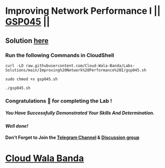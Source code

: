 # Improving Network Performance I || [GSP045](https://www.cloudskillsboost.google/focuses/1286?parent=catalog) ||

## Solution [here](https://youtu.be/OiwEWVb9Yf4)

### Run the following Commands in CloudShell

```
curl -LO raw.githubusercontent.com/Cloud-Wala-Banda/Labs-Solutions/main/Improving%20Network%20Performance%20I/gsp045.sh

sudo chmod +x gsp045.sh

./gsp045.sh
```

### Congratulations 🎉 for completing the Lab !

##### *You Have Successfully Demonstrated Your Skills And Determination.*

#### *Well done!*

#### Don't Forget to Join the [Telegram Channel](https://t.me/cloudwalabanda) & [Discussion group](https://t.me/cloudwalabandachats)

# [Cloud Wala Banda](https://www.youtube.com/@cloudwalabanda)
